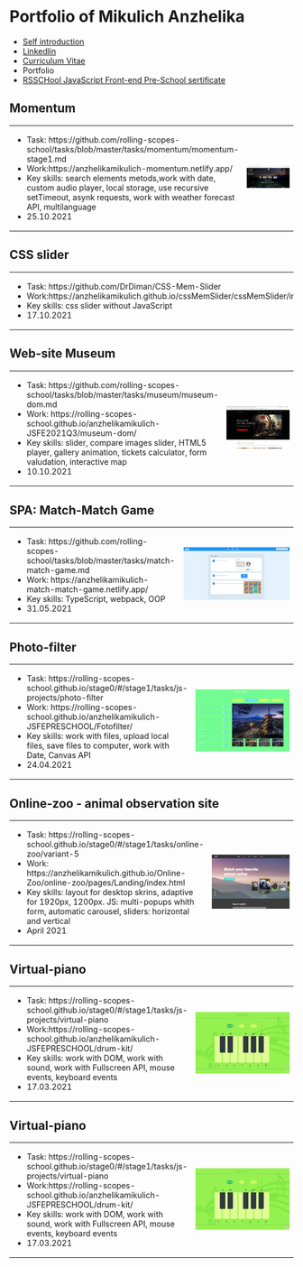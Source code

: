 # Portfolio of Mikulich Anzhelika

- [Self introduction](https://www.youtube.com/watch?v=820mRa5XTgQ&ab_channel=%D0%90%D0%BD%D0%B6%D0%B5%D0%BB%D0%B8%D0%BA%D0%B0%D0%A4%D0%BB%D1%91%D1%80%D0%BA%D0%BE)
- [Linkedlin](https://www.linkedin.com/in/anzhelika-mikulich-352153205/)
- [Curriculum Vitae](https://anzhelikamikulich.github.io/rsschool-cv/)
- Portfolio
- [RSSCHool JavaScript Front-end Pre-School sertificate](https://app.rs.school/certificate/qxyy41wd)

## Momentum

<table>
<tr>
    <td>
        <ul>
            <li>Task: https://github.com/rolling-scopes-school/tasks/blob/master/tasks/momentum/momentum-stage1.md</li>
            <li>Work:https://anzhelikamikulich-momentum.netlify.app/</li>
            <li>Key skills: search elements metods,work with date, custom audio player, local storage, use recursive setTimeout, asynk requests, work with weather forecast API, multilanguage</li>
            <li>25.10.2021</li>
    </td>
    <td width="40%">
        <img src="img/Momentum.png">
    </td>
</tr>
</table>

## CSS slider

<table border="0">
<tr>
    <td>
        <ul>
            <li>Task: https://github.com/DrDiman/CSS-Mem-Slider</li>
            <li>Work:https://anzhelikamikulich.github.io/cssMemSlider/cssMemSlider/index.html</li>
            <li>Key skills: css slider without JavaScript</li>
            <li>17.10.2021</li>
    </td>
    <td width="40%">
        <img src="img/cssSlider.png">
    </td>
</tr>
</table>

## Web-site Museum

<table border="0">
<tr>
    <td>
        <ul>
            <li>Task: https://github.com/rolling-scopes-school/tasks/blob/master/tasks/museum/museum-dom.md</li>
            <li>Work: https://rolling-scopes-school.github.io/anzhelikamikulich-JSFE2021Q3/museum-dom/</li>
            <li>Key skills: slider, compare images slider, HTML5 player, gallery animation, tickets calculator, form valudation, interactive map</li>
            <li>10.10.2021</li>
    </td>
    <td width="40%">
        <img src="img/Museum.png">
    </td>
</tr>
</table>

## SPA: Match-Match Game

<table border="0">
<tr>
    <td>
        <ul>
            <li>Task: https://github.com/rolling-scopes-school/tasks/blob/master/tasks/match-match-game.md</li>
            <li>Work: https://anzhelikamikulich-match-match-game.netlify.app/</li>
            <li>Key skills: TypeScript, webpack, OOP</li>
            <li>31.05.2021</li>
    </td>
    <td width="40%">
        <img src="img/MatchGame.png">
    </td>
</tr>
</table>

## Photo-filter

<table border="0">
<tr>
    <td>
        <ul>
            <li>Task: https://rolling-scopes-school.github.io/stage0/#/stage1/tasks/js-projects/photo-filter</li>
            <li>Work: https://rolling-scopes-school.github.io/anzhelikamikulich-JSFEPRESCHOOL/Fotofilter/</li>
            <li>Key skills: work with files, upload local files, save files to computer, work with Date, Canvas API</li>
            <li>24.04.2021</li>
    </td>
    <td width="40%">
        <img src="img/Photofilter.png">
    </td>
</tr>
</table>

## Online-zoo - animal observation site

<table border="0">
<tr>
    <td>
        <ul>
            <li>Task: https://rolling-scopes-school.github.io/stage0/#/stage1/tasks/online-zoo/variant-5</li>
            <li>Work: https://anzhelikamikulich.github.io/Online-Zoo/online-zoo/pages/Landing/index.html</li>
            <li>Key skills: layout for desktop skrins, adaptive for 1920px, 1200px. JS: multi-popups whith form, automatic carousel, sliders: horizontal and vertical</li>
            <li>April 2021</li>
    </td>
    <td width="40%">
        <img src="img/ZooWebsite.png">
    </td>
</tr>
</table>

## Virtual-piano

<table border="0">
<tr>
    <td>
        <ul>
            <li>Task: https://rolling-scopes-school.github.io/stage0/#/stage1/tasks/js-projects/virtual-piano</li>
            <li>Work:https://rolling-scopes-school.github.io/anzhelikamikulich-JSFEPRESCHOOL/drum-kit/</li>
            <li>Key skills: work with DOM, work with sound, work with Fullscreen API, mouse events, keyboard events</li>
            <li>17.03.2021</li>
    </td>
    <td width="40%">
        <img src="img/VirtualPiano.png">
    </td>
</tr>
</table>

## Virtual-piano

<table border="0">
<tr>
    <td>
        <ul>
            <li>Task: https://rolling-scopes-school.github.io/stage0/#/stage1/tasks/js-projects/virtual-piano</li>
            <li>Work:https://rolling-scopes-school.github.io/anzhelikamikulich-JSFEPRESCHOOL/drum-kit/</li>
            <li>Key skills: work with DOM, work with sound, work with Fullscreen API, mouse events, keyboard events</li>
            <li>17.03.2021</li>
    </td>
    <td width="40%">
        <img src="img/VirtualPiano.png">
    </td>
</tr>
</table>
